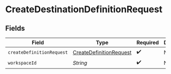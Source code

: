 # CreateDestinationDefinitionRequest


## Fields

| Field                                                                     | Type                                                                      | Required                                                                  | Description                                                               |
| ------------------------------------------------------------------------- | ------------------------------------------------------------------------- | ------------------------------------------------------------------------- | ------------------------------------------------------------------------- |
| `createDefinitionRequest`                                                 | [CreateDefinitionRequest](../../models/shared/CreateDefinitionRequest.md) | :heavy_check_mark:                                                        | N/A                                                                       |
| `workspaceId`                                                             | *String*                                                                  | :heavy_check_mark:                                                        | N/A                                                                       |